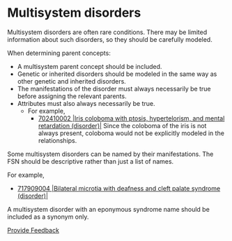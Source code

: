 # Multisystem disorders

Multisystem disorders are often rare conditions. There may be limited information about such disorders, so they should be carefully modeled.

When determining parent concepts:

  * A multisystem parent concept should be included.
  * Genetic or inherited disorders should be modeled in the same way as other genetic and inherited disorders.
  * The manifestations of the disorder must always necessarily be true before assigning the relevant parents.
  * Attributes must also always necessarily be true.
    * For example,
      * [702410002 |Iris coloboma with ptosis, hypertelorism, and mental retardation (disorder)|](http://snomed.info/id/702410002) Since the coloboma of the iris is not always present, coloboma would not be explicitly modeled in the relationships. 

Some multisystem disorders can be named by their manifestations. The FSN should be descriptive rather than just a list of names.

For example,

  * [717909004 |Bilateral microtia with deafness and cleft palate syndrome (disorder)|](http://snomed.info/id/717909004)

A multisystem disorder with an eponymous syndrome name should be included as a synonym only.






<a href="https://docs.google.com/forms/d/e/1FAIpQLScTmbZIf0UEQwYDkY27EEWBkaiYkHSbR0_9DmFrMLXoQLyL7Q/viewform?usp=pp_url&entry.1767247133=SCT+Editorial+Guide&entry.670899847=Multisystem%20disorders" class="button primary">Provide Feedback</a>
